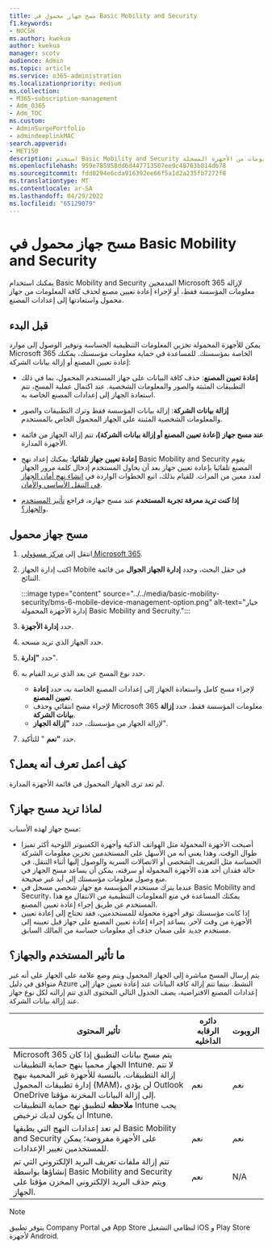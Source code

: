 ```yaml
---
title: مسح جهاز محمول في Basic Mobility and Security
f1.keywords:
- NOCSH
ms.author: kwekua
author: kwekua
manager: scotv
audience: Admin
ms.topic: article
ms.service: o365-administration
ms.localizationpriority: medium
ms.collection:
- M365-subscription-management
- Adm_O365
- Adm_TOC
ms.custom:
- AdminSurgePortfolio
- admindeeplinkMAC
search.appverid:
- MET150
description: استخدم Basic Mobility and Security المضمنين لإزالة المعلومات من الأجهزة المسجلة.
ms.openlocfilehash: 959e785958dd6d447713507ee9c48763b814db78
ms.sourcegitcommit: fdd0294e6cda916392ee66f5a1d2a235fb7272f8
ms.translationtype: MT
ms.contentlocale: ar-SA
ms.lasthandoff: 04/29/2022
ms.locfileid: "65129079"
---
```

# <a name="wipe-a-mobile-device-in-basic-mobility-and-security"></a>مسح جهاز محمول في Basic Mobility and Security

يمكنك استخدام Basic Mobility and Security المدمجين Microsoft 365 لإزالة معلومات المؤسسة فقط، أو لإجراء إعادة تعيين مصنع لحذف كافة المعلومات من جهاز محمول واستعادتها إلى إعدادات المصنع.

## <a name="before-you-begin"></a>قبل البدء

يمكن للأجهزة المحمولة تخزين المعلومات التنظيمية الحساسة وتوفير الوصول إلى موارد Microsoft 365 الخاصة بمؤسستك. للمساعدة في حماية معلومات مؤسستك، يمكنك إعادة تعيين المصنع أو إزالة بيانات الشركة:

- **إعادة تعيين المصنع**: حذف كافة البيانات على جهاز المستخدم المحمول، بما في ذلك التطبيقات المثبتة والصور والمعلومات الشخصية. عند اكتمال عملية المسح، تتم استعادة الجهاز إلى إعدادات المصنع الخاصة به.

- **إزالة بيانات الشركة**: إزالة بيانات المؤسسة فقط وترك التطبيقات والصور والمعلومات الشخصية المثبتة على الجهاز المحمول الخاص بالمستخدم.

- **عند مسح جهاز (إعادة تعيين المصنع أو إزالة بيانات الشركة)،** تتم إزالة الجهاز من قائمة الأجهزة المدارة.

- **إعادة تعيين جهاز تلقائيا**: يمكنك إعداد نهج Basic Mobility and Security يقوم المصنع تلقائيا بإعادة تعيين جهاز بعد أن يحاول المستخدم إدخال كلمة مرور الجهاز لعدد معين من المرات. للقيام بذلك، اتبع الخطوات الواردة في [إنشاء نهج أمان الجهاز في التنقل الأساسي والأمان](create-device-security-policies.md).

- **إذا كنت تريد معرفة تجربة المستخدم** عند مسح جهازه، فراجع [تأثير المستخدم والجهاز؟](#whats-the-user-and-device-impact).

## <a name="wipe-a-mobile-device"></a>مسح جهاز محمول

1. انتقل إلى [مركز مسؤولي Microsoft 365](../../admin/admin-overview/admin-center-overview.md).

2. اكتب إدارة الجهاز Mobile في حقل البحث، وحدد **إدارة الجهاز الجوال** من قائمة النتائج.

    :::image type="content" source="../../media/basic-mobility-security/bms-6-mobile-device-management-option.png" alt-text="خيار إدارة الأجهزة المحمولة Basic Mobility and Secruity.":::

3. حدد **إدارة الأجهزة**.

4. حدد الجهاز الذي تريد مسحه.

5. حدد **"إدارة**".

6. حدد نوع المسح عن بعد الذي تريد القيام به.

    - لإجراء مسح كامل واستعادة الجهاز إلى إعدادات المصنع الخاصة به، حدد **إعادة تعيين المصنع**.
    - لإجراء مسح انتقائي وحذف Microsoft 365 معلومات المؤسسة فقط، حدد **إزالة بيانات الشركة**.
    - لإزالة الجهاز من مؤسستك، حدد **"إزالة الجهاز**".

7. حدد **"نعم** " للتأكيد.

## <a name="how-do-i-know-it-worked"></a>كيف أعمل تعرف أنه يعمل؟

لم تعد ترى الجهاز المحمول في قائمة الأجهزة المدارة.

## <a name="why-would-you-want-to-wipe-a-device"></a>لماذا تريد مسح جهاز؟

مسح جهاز لهذه الأسباب:

- أصبحت الأجهزة المحمولة مثل الهواتف الذكية وأجهزة الكمبيوتر اللوحية أكثر تميزا طوال الوقت. وهذا يعني أنه من الأسهل على المستخدمين تخزين معلومات الشركة الحساسة مثل التعريف الشخصي أو الاتصالات السرية والوصول إليها أثناء التنقل. في حالة فقدان أحد هذه الأجهزة المحمولة أو سرقته، يمكن أن يساعد مسح الجهاز في منع وصول معلومات مؤسستك إلى أيد غير صحيحة.
- عندما يترك مستخدم المؤسسة مع جهاز شخصي مسجل في Basic Mobility and Security، يمكنك المساعدة في منع المعلومات التنظيمية من الانتقال مع هذا المستخدم عن طريق إجراء إعادة تعيين المصنع.
- إذا كانت مؤسستك توفر أجهزة محمولة للمستخدمين، فقد تحتاج إلى إعادة تعيين الأجهزة من وقت لآخر. يساعد إجراء إعادة تعيين المصنع على جهاز قبل تعيينه إلى مستخدم جديد على ضمان حذف أي معلومات حساسة من المالك السابق.

## <a name="whats-the-user-and-device-impact"></a>ما تأثير المستخدم والجهاز؟

يتم إرسال المسح مباشرة إلى الجهاز المحمول ويتم وضع علامة على الجهاز على أنه غير متوافق في دليل Azure النشط. بينما تتم إزالة كافة البيانات عند إعادة تعيين جهاز إلى إعدادات المصنع الافتراضية، يصف الجدول التالي المحتوى الذي تتم إزالته لكل نوع جهاز عند إزالة بيانات الشركة.

|تأثير المحتوى|دائره الرقابه الداخليه|الروبوت|
|---|---|---|
|Microsoft 365 يتم مسح بيانات التطبيق إذا كان الجهاز محميا بنهج حماية التطبيقات Intune. لا تتم إزالة التطبيقات. بالنسبة للأجهزة غير المحمية بنهج إدارة تطبيقات المحمول (MAM)، لن يؤدي Outlook OneDrive إلى إزالة البيانات المخزنة مؤقتا.<br/>**ملاحظه** لتطبيق نهج حماية التطبيقات Intune يجب أن يكون لديك ترخيص Intune.|نعم|نعم|
|لم تعد إعدادات النهج التي يطبقها Basic Mobility and Security على الأجهزة مفروضة؛ يمكن للمستخدمين تغيير الإعدادات.|نعم|نعم|
|تتم إزالة ملفات تعريف البريد الإلكتروني التي تم إنشاؤها بواسطة Basic Mobility and Security ويتم حذف البريد الإلكتروني المخزن مؤقتا على الجهاز.|نعم|N/A|

> [!NOTE]
> يتوفر تطبيق Company Portal في App Store لنظامي التشغيل iOS و Play Store لأجهزة Android.
